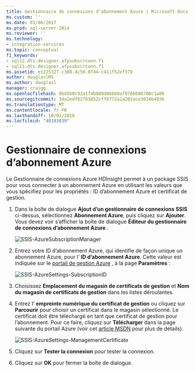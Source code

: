 ```yaml
---
title: Gestionnaire de connexions d’abonnement Azure | Microsoft Docs
ms.custom: ''
ms.date: 03/06/2017
ms.prod: sql-server-2014
ms.reviewer: ''
ms.technology:
- integration-services
ms.topic: conceptual
f1_keywords:
- sql12.dts.designer.afpsubscrconn.f1
- sql11.dts.designer.afpsubscrconn.f1
ms.assetid: e1225327-c308-4c50-8f44-c411f52ef378
author: douglaslMS
ms.author: douglasl
manager: craigg
ms.openlocfilehash: 8bd5b0c92a1f4b089d86660af0766686708c1a06
ms.sourcegitcommit: 3da2edf82763852cff6772a1a282ace3034b4936
ms.translationtype: MT
ms.contentlocale: fr-FR
ms.lasthandoff: 10/02/2018
ms.locfileid: "48183839"
---
```

# <a name="azure-subscription-connection-manager"></a>Gestionnaire de connexions d’abonnement Azure
  Le Gestionnaire de connexions Azure HDInsight permet à un package SSIS pour vous connecter à un abonnement Azure en utilisant les valeurs que vous spécifiez pour les propriétés : ID d’abonnement Azure et certificat de gestion.  
  
1.  Dans la boîte de dialogue **Ajout d’un gestionnaire de connexions SSIS** ci-dessus, sélectionnez **Abonnement Azure**, puis cliquez sur **Ajouter**.  Vous devez voir s’afficher la boîte de dialogue **Éditeur du gestionnaire de connexions d’abonnement Azure** .  
  
     ![SSIS-AzureSubscriptionManager](../media/ssis-azuresubscriptionmanager.png "AzureSubscriptionManager de SSIS")  
  
2.  Entrez votre ID d’abonnement Azure, qui identifie de façon unique un abonnement Azure, pour l’ **ID d’abonnement Azure**.  Cette valeur est indiquée sur le [portail de gestion Azure](https://manage.windowsazure.com) , à la page **Paramètres** :  
  
     ![SSIS-AzureSettings-SubscriptionID](../media/ssis-azuresettings-subscriptionid.png "SSIS-AzureSettings-SubscriptionID")  
  
3.  Choisissez **Emplacement du magasin de certificats de gestion** et **Nom du magasin de certificats de gestion** dans les listes déroulantes.  
  
4.  Entrez l’ **empreinte numérique du certificat de gestion** ou cliquez sur **Parcourir** pour choisir un certificat dans le magasin sélectionné. Le certificat doit être téléchargé en tant que certificat de gestion pour l’abonnement. Pour ce faire, cliquez sur **Télécharger** dans la page suivante du portail Azure (voir cet [article MSDN](https://msdn.microsoft.com/library/azure/gg551722.aspx) pour plus de détails).  
  
     ![SSIS-AzureSettings-ManagementCertificate](../media/ssis-azuresettings-managementcertificate.png "SSIS-AzureSettings-ManagementCertificate")  
  
5.  Cliquez sur **Tester la connexion** pour tester la connexion.  
  
6.  Cliquez sur **OK** pour fermer la boîte de dialogue.  
  
  
